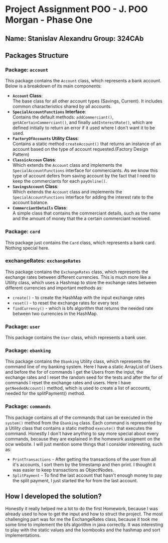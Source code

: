 # Project Assignment POO  - J. POO Morgan - Phase One

**Name**: Stanislav Alexandru
**Group**: 324CAb
---

## Packages Structure

### **Package: `account`**

This package contains the `Account` class, which represents a bank account.
Below is a breakdown of its main components:

- **`Account` Class**:  
  The base class for all other account types (Savings, Current). It includes
common characteristics shared by all accounts.
- **`SpecialAccountFunctions` Interface**:  
  Contains the default methods: `addCommerciant()`, `getACertainCommerciant()`,
and finally `addInterestRate()`, which are defined initially to return an
error if it used where I don't want it to be used.
- **`FactoryOfAccounts` Utility Class**:  
  Contains a static method `createAccount()` that returns an instance of an
account based on the type of account requested.(Factory Design Pattern)
- **`ClassicAccoun` Class**:  
  Which extends the `Account` class and implements the `SpecialAccountFunctions`
interface for commerciants. As we know this type of account defers from saving
account by the fact that I need to keep the commerciants for each `payOnline()`.
- **`SavingsAccount` Class**:  
  Which extends the `Account` class and implements the `SpecialAccountFunctions`
interface for adding the interest rate to the account balance.
- **`CommerciantDetails` Class**:  
  A simple class that contains the commerciant details, such as the name and
the amount of money that the a certain commerciant received.

### **Package: `card`**
This package just contains the `Card` class, which represents a bank card.
Nothing special here.

### **exchangeRates: `exchangeRates`**
This package contains the `ExchangeRates` class, which represents the exchange
rates between different currencies. This is much more like a Utility class,
which uses a Hashmap to store the exchange rates between different currencies and
important methods as:
- `create()` - to create the HashMap with the input exchange rates
- `reset()` - to reset the exchange rates for every test
- `findCurrency()` - which is bfs algorithm that returns the needed rate
between two currencies in the HashMap.

### **Package: `user`**
This package contains the `User` class, which represents a bank user.

### **Package: `ebanking`**
This package contains the `Ebanking` Utility class, which represents the
command line of my banking system. Here I have a static ArrayList of Users
and before the for of commands I get the Users from the input, the exchange
rates and I reset the random seed for the tests and after the for of commands
I reset the exchange rates and users. Here I have `getNeededAccount()` method,
which is used to create a list of accounts, needed for the splitPayment()
method.

### **Package: `commands`**
This package contains all of the commands that can be executed in the `system()`
method from the `Ebanking` class. Each command is represented by a Utility
class that contains a static method `execute()` that executes the command.
Honestly I don't have anything to say more special about every commands,
because they are explained in the homework assigment on the ocw website.
I will just mention some things that I consider interesting, such as:
- `PrintTransactions` - After getting the transactions of the user from
all it's accounts, I sort them by the timestamp and then print. I thought
it was easier to keep transactions as ObjectNodes.
- `SplitPayment` - To find the last account that hasn't enough money to
pay the split payment, I just started the for from the last account.

## How I developed the solution?
  Honestly it really helped me a lot to do the first Homework, because I
was already used to how to get the input and how to struct the project.
The most challenging part was for me the ExchangeRates class, because it
took me some time to implement the bfs algorithm in java correctly. It was
interesting to play with the static values and the loombooks and the hashmap
and sort implementations.

